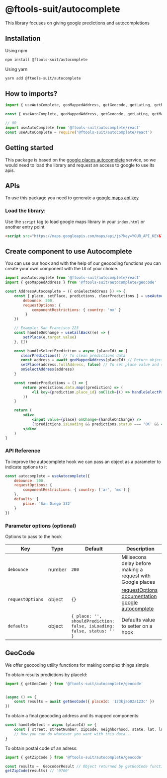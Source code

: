 # @ftools-suit/autocomplete

This library focuses on giving google predictions and autocompletions

## Installation

Using npm
```bash
npm install @ftools-suit/autocomplete
```

Using yarn
```bash
yarn add @ftools-suit/autocomplete
```

## How to imports?

```js
import { useAutoComplete, geoMappedAddress, getGeocode, getLatLng, getMappedAddress, getZipCode } from '@ftools-suit/autocomplete'

const { useAutoComplete, geoMappedAddress, getGeocode, getLatLng, getMappedAddress, getZipCode } = require('@ftools-suit/autocomplete')

// OR
import useAutoComplete from '@ftools-suit/autocomplete/react'
const useAutoComplete = require('@ftools-suit/autocomplete/react')
```


## Getting started

This package is based on the [google places autocomplete](https://developers.google.com/maps/documentation/javascript/reference/places-autocomplete-service) service, so we would need to load the library and request an access to google to use its apis.

## APIs

To use this package you need to generate a [google maps api key](https://developers.google.com/maps/documentation/javascript/get-api-key)

### Load the library:

Use the `script` tag to load google maps library in your `index.html` or another entry point

```html
<script src="https://maps.googleapis.com/maps/api/js?key=YOUR_API_KEY&libraries=places"></script>
```



## Create component to use Autocomplete

You can use our hook and with the help of our geocoding functions you can create your own component with the UI of your choice.

```jsx
import useAutocomplete from '@ftools-suit/autocomplete/react'
import { geoMappedAddress } from '@ftools-suit/autocomplete/geocode'

const AddressAutocomplete = ({ onSelectAddress }) => {
    const { place, setPlace, predictions, clearPredictions } = useAutocomplete({
        debounce: 200,
        requestOptions: { 
            componentRestrictions: { country: 'mx' }
         } 
    })

    // Example: San Francisco 223
    const handleOnChange = useCallBack((e) => {
        setPlace(e.target.value)
    }, [])

    const handleSelectPrediction = async (placeId) => {
       clearPredictions() // To clean predictions data
       const address = await geoMappedAddress(placeId) // Return object with a address
       setPlace(address.fullAddress, false) // To set place value and second parameter is so that it does not make a request returned to the api
       onSelectAddress(address)
    }

    const renderPredictions = () => {
        return predictions.data.map((prediction) => (
            <li key={prediction.place_id} onClick={() => handleSelectPrediction(prediction.place_id)} >{prediction.structured_formatting.main_text}</li>
        ))
    }

    return (
        <div>
            <input value={place} onChange={handleOnChange} />
            {!predictions.isLoading && predictions.status === 'OK' && <ul>{renderPredictions()}</ul>}
        </div>
    )
}
```

### API Reference

To improve the autocomplete hook we can pass an object as a parameter to indicate options to it

```js
const autocomplete = useAutocomplete({
    debounce: 200,
    requestOptions: {
        componentRestrictions: { country: ['ar', 'mx'] }
    },
    defaults: {
        place: 'San Diego 332'
    }
})
```

### Parameter options (optional)

Options to pass to the hook

| Key              | Type            | Default              | Description                                                                                                                                                                                                             |
| ---------------- | --------------- | -------------------- | ----------------------------------------------------------------------------------------------------------------------------------------------------------------------------------------------------------------------- |
| `debounce`       | number          | `200`                | Milisecons delay before making a request with Google places 
| `requestOptions` | object          |     `{}`                 |[requestOptions documentation google autocomplete](https://developers.google.com/maps/documentation/javascript/reference/places-autocomplete-service#AutocompletionRequest)                                                                                                                        
| `defaults`   | object          | `{ place: '', shouldPrediction: false, isLoading: false, status: '' }`                 | Defaults value to setter on a hook

## GeoCode

We offer geocoding utility functions for making complex things simple


To obtain results predictions by placeId: 

```js
import { getGeoCode } from '@ftools-suit/autocomplete/geocode'


(async () => {
    const results = await getGeoCode({ placeId: '123kjao02a123c' }) 
})
```

To obtain a final geocoding address and its mapped components:

```js
const handleSelect = async (placeId) => {
    const { street, streetNumber, zipCode, neighborhood, state, lat, lng, country, plusCode, subpremise, parking, floor, intersection, fullAddress } = await geoMappedAddress(placeId)
    // Now you can do whatever you want with this data...
}
```


To obtain postal code of an adress: 

```js
import { getZipCode } from '@ftools-suit/autocomplete/geocode'

const results =  GeocoderResult // Object returned by getGeoCode function
getZipCode(results) // '0700'
```
